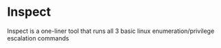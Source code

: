 # Inspect
Inspect is a one-liner tool that runs all 3 basic linux enumeration/privilege escalation commands
